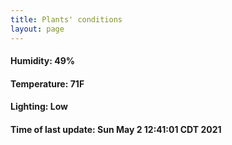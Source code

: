 ```yaml
---
title: Plants' conditions
layout: page
---
```



#### Humidity: 49%
#### Temperature: 71F
#### Lighting: Low
#### Time of last update: Sun May  2 12:41:01 CDT 2021
